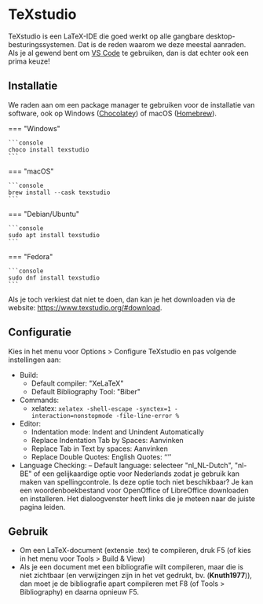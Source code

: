 # TeXstudio

TeXstudio is een LaTeX-IDE die goed werkt op alle gangbare desktop-besturingssystemen. Dat is de reden waarom we deze meestal aanraden. Als je al gewend bent om [VS Code](installatie-vscode.md) te gebruiken, dan is dat echter ook een prima keuze!

## Installatie

We raden aan om een package manager te gebruiken voor de installatie van software, ook op Windows ([Chocolatey](https://chocolatey.org)) of macOS ([Homebrew](https://brew.sh/)).

=== "Windows"

    ```console
    choco install texstudio
    ```

=== "macOS"

    ```console
    brew install --cask texstudio
    ```

=== "Debian/Ubuntu"

    ```console
    sudo apt install texstudio
    ```

=== "Fedora"

    ```console
    sudo dnf install texstudio
    ```

Als je toch verkiest dat niet te doen, dan kan je het downloaden via de website: <https://www.texstudio.org/#download>.

## Configuratie

Kies in het menu voor Options > Configure TeXstudio en pas volgende instellingen aan:

- Build:
    - Default compiler: "XeLaTeX"
    - Default Bibliography Tool: "Biber"
- Commands:
    - xelatex: `xelatex -shell-escape -synctex=1 -interaction=nonstopmode -file-line-error %`
- Editor:
    - Indentation mode: Indent and Unindent Automatically
    - Replace Indentation Tab by Spaces: Aanvinken
    - Replace Tab in Text by spaces: Aanvinken
    - Replace Double Quotes: English Quotes: ‘‘’’
- Language Checking:
    – Default language: selecteer "nl_NL-Dutch", "nl-BE" of een gelijkaardige optie voor Nederlands zodat je gebruik kan maken van spellingcontrole. Is deze optie toch niet beschikbaar? Je kan een woordenboekbestand voor OpenOffice of LibreOffice downloaden en installeren. Het dialoogvenster heeft links die je meteen naar de juiste pagina leiden.

## Gebruik

- Om een LaTeX-document (extensie .tex) te compileren, druk F5 (of kies in het menu voor Tools > Build & View)
- Als je een document met een bibliografie wilt compileren, maar die is niet zichtbaar (en verwijzingen zijn in het vet gedrukt, bv. (**Knuth1977**)), dan moet je de bibliografie apart compileren met F8 (of Tools > Bibliography) en daarna opnieuw F5.
